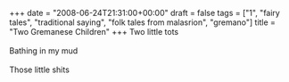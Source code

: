 +++
date = "2008-06-24T21:31:00+00:00"
draft = false
tags = ["1", "fairy tales", "traditional saying", "folk tales from malasrion", "gremano"]
title = "Two Gremanese Children"
+++
Two little tots<br/><br/>Bathing in my mud<br/><br/>Those little shits<div class="blogger-post-footer"><img width='1' height='1' src='https://blogger.googleusercontent.com/tracker/5693059957647979680-2552918374561541481?l=cosmiccowbell.blogspot.com' alt='' /></div>